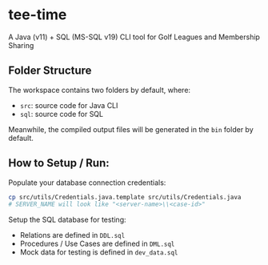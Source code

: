 # tee-time
A Java (v11) + SQL (MS-SQL v19) CLI tool for Golf Leagues and Membership Sharing

## Folder Structure

The workspace contains two folders by default, where:

- `src`: source code for Java CLI
- `sql`: source code for SQL

Meanwhile, the compiled output files will be generated in the `bin` folder by default.

## How to Setup / Run:
Populate your database connection credentials:
```bash
cp src/utils/Credentials.java.template src/utils/Credentials.java
# SERVER_NAME will look like "<server-name>\\<case-id>"
```

Setup the SQL database for testing:
- Relations are defined in `DDL.sql`
- Procedures / Use Cases are defined in `DML.sql`
- Mock data for testing is defined in `dev_data.sql`

